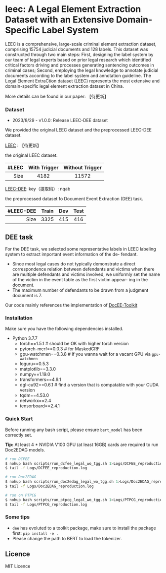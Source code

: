 # leec: A Legal Element Extraction Dataset with an Extensive Domain-Specific Label System

LEEC is a comprehensive, large-scale criminal element extraction dataset, comprising 15754 judicial documents and 128 labels. 
This dataset was constructed through two main steps: First, designing the label system by our team of legal experts based on 
prior legal research which identified critical factors driving and processes generating sentencing outcomes in criminal cases; 
Second, employing the legal knowledge to annotate judicial documents according to the label system and annotation guideline.
The Legal Element ExtraCtion dataset (LEEC) represents the most extensive and domain-specific legal element extraction dataset in China.

More details can be found in our paper: 【待更新】

### Dataset

- 2023/8/29 - v1.0.0: Release LEEC-DEE dataset

We provided the original LEEC dataset and the preprocessed LEEC-DEE dataset.

[LEEC]() : 【待更新】

the original LEEC dataset.

| #LEEC | With Trigger |  Without Trigger  | 
| ---------: | :-----: | :---: | 
|  Size         | 4182      |11572     | 

[LEEC-DEE](https://pan.baidu.com/s/1vg3ecHhsaNSUD419SKC8qg?pwd=nqab): key（提取码）: nqab

the preprocessed dataset fo Document Event Extraction (DEE) task.

| #LEEC-DEE | Train |  Dev  | Test |
| ---------: | :-----: | :---: | :-------: |
|  Size         | 3325      |415     | 416       |


## DEE task

For the DEE task, we selected some representative labels in LEEC labeling system to extract important event information of the de-
fendant.

- Since most legal cases do not typically demonstrate a direct correspondence relation between defendants and victims when there
are multiple defendants and victims involved, we uniformly set the name of the victim in the event table as the first victim appear-
ing in the document. 
- The maximum number of defendants to be drawn from a judgment document is 7. 

Our code mainly references the implementation of [DocEE-Toolkit](https://github.com/Spico197/DocEE) 

### Installation

Make sure you have the following dependencies installed.

- Python 3.7.7
  - torch==1.5.1  # should be OK with higher torch version
  - pytorch-mcrf==0.0.3 # for MaskedCRF
  - gpu-watchmen==0.3.8 # if you wanna wait for a vacant GPU via `gpu-watchmen`
  - loguru==0.5.3
  - matplotlib==3.3.0
  - numpy==1.19.0
  - transformers==4.9.1
  - dgl-cu92==0.6.1  # find a version that is compatable with your CUDA version
  - tqdm==4.53.0
  - networkx==2.4
  - tensorboard==2.4.1

### Quick Start
Before running any bash script, please ensure `bert_model` has been correctly set.

**Tip:** At least 4 * NVIDIA V100 GPU (at least 16GB) cards are required to run Doc2EDAG models.

```bash
# run DCFEE
$ nohup bash scripts/run_dcfee_legal_wo_tgg.sh 1>Logs/DCFEE_reproduction.log 2>&1 &
$ tail -f Logs/DCFEE_reproduction.log

# run Doc2EDAG
$ nohup bash scripts/run_doc2edag_legal_wo_tgg.sh 1>Logs/Doc2EDAG_reproduction.log 2>&1 &
$ tail -f Logs/Doc2EDAG_reproduction.log

# run on PTPCG
$ nohup bash scripts/run_ptpcg_legal_wo_tgg.sh 1>Logs/PTPCG_reproduction.log 2>&1 &
$ tail -f Logs/PTPCG_reproduction.log
```

### Some tips

- `dee` has evoluted to a toolkit package, make sure to install the package first: `pip install -e .`
- Please change the path to BERT to load the tokenizer.

## Licence

MIT Licence

